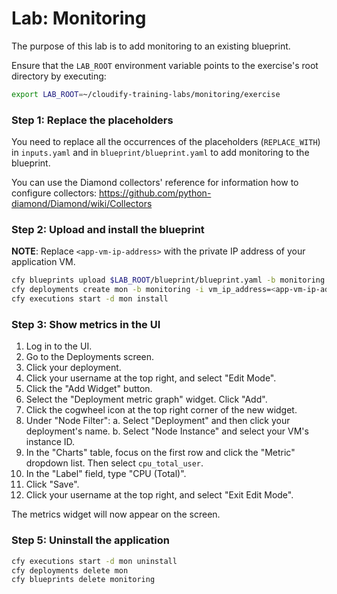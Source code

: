 # Lab: Monitoring

The purpose of this lab is to add monitoring to an existing blueprint.

Ensure that the `LAB_ROOT` environment variable points to the exercise's root directory by executing:

```bash
export LAB_ROOT=~/cloudify-training-labs/monitoring/exercise
```

### Step 1: Replace the placeholders

You need to replace all the occurrences of the placeholders (`REPLACE_WITH`) in `inputs.yaml` and in `blueprint/blueprint.yaml` to add monitoring to the blueprint.

You can use the Diamond collectors' reference for information how to configure collectors: https://github.com/python-diamond/Diamond/wiki/Collectors
 
### Step 2: Upload and install the blueprint

**NOTE**: Replace `<app-vm-ip-address>` with the private IP address of your application VM.

```bash
cfy blueprints upload $LAB_ROOT/blueprint/blueprint.yaml -b monitoring
cfy deployments create mon -b monitoring -i vm_ip_address=<app-vm-ip-address>
cfy executions start -d mon install
```

### Step 3: Show metrics in the UI

1.  Log in to the UI.
2.  Go to the Deployments screen.
3.  Click your deployment.
4.  Click your username at the top right, and select "Edit Mode".
5.  Click the "Add Widget" button.
6.  Select the "Deployment metric graph" widget. Click "Add".
7.  Click the cogwheel icon at the top right corner of the new widget.
8.  Under "Node Filter":
    a. Select "Deployment" and then click your deployment's name.
    b. Select "Node Instance" and select your VM's instance ID.
9.  In the "Charts" table, focus on the first row and click the "Metric" dropdown list. Then select `cpu_total_user`.
10. In the "Label" field, type "CPU (Total)".
11. Click "Save".
12. Click your username at the top right, and select "Exit Edit Mode".

The metrics widget will now appear on the screen.

### Step 5: Uninstall the application

```bash
cfy executions start -d mon uninstall
cfy deployments delete mon
cfy blueprints delete monitoring
```

